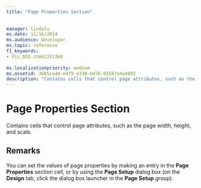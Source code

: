 ```yaml
---
title: "Page Properties Section"
 
 
manager: lindalu
ms.date: 11/16/2014
ms.audience: Developer
ms.topic: reference
f1_keywords:
- Vis_DSS.chm82251368
 
ms.localizationpriority: medium
ms.assetid: 36b5ca44-e4f9-e330-bd76-85587a4a4893
description: "Contains cells that control page attributes, such as the page width, height, and scale."
---
```


# Page Properties Section

Contains cells that control page attributes, such as the page width, height, and scale.
  
## Remarks

You can set the values of page properties by making an entry in the **Page Properties** section cell, or by using the **Page Setup** dialog box (on the **Design** tab, click the dialog box launcher in the **Page Setup** group). 
  

